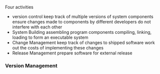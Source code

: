 Four activities 

- version control 
	  keep track of multiple versions of system components
	  ensure changes made to components by different developers do not interfere with each other
- System Building
	  assembling program components
	  compiling, linking, loading to form an executable system
- Change Management
	  keep track of changes to shipped software
	  work out the costs of implementing these changes
- Release Management
	  prepare software for external release
### Version Management
